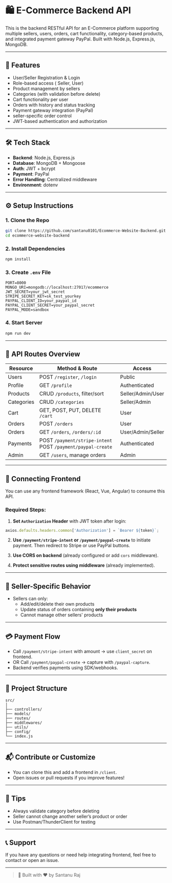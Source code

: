 
# 🛍️ E-Commerce Backend API

This is the backend RESTful API for an E-Commerce platform supporting multiple sellers, users, orders, cart functionality, category-based products, and integrated payment gateway PayPal. Built with Node.js, Express.js, MongoDB.

---

## 📁 Features

- User/Seller Registration & Login
- Role-based access ( Seller, User)
- Product management by sellers
- Categories (with validation before delete)
- Cart functionality per user
- Orders with history and status tracking
- Payment gateway integration (PayPal)
- seller-specific order control
- JWT-based authentication and authorization

---

## 🛠️ Tech Stack

- **Backend**: Node.js, Express.js
- **Database**: MongoDB + Mongoose
- **Auth**: JWT + bcrypt
- **Payment**:  PayPal
- **Error Handling**: Centralized middleware
- **Environment**: dotenv

---

## ⚙️ Setup Instructions

### 1. Clone the Repo
```bash
git clone https://github.com/santanu0101/Ecommerce-Website-Backend.git
cd ecommerce-website-backend
```

### 2. Install Dependencies
```bash
npm install
```

### 3. Create `.env` File

```env
PORT=8000
MONGO_URI=mongodb://localhost:27017/ecommerce
JWT_SECRET=your_jwt_secret
STRIPE_SECRET_KEY=sk_test_yourkey
PAYPAL_CLIENT_ID=your_paypal_id
PAYPAL_CLIENT_SECRET=your_paypal_secret
PAYPAL_MODE=sandbox
```

### 4. Start Server
```bash
npm run dev
```

---

## 🧪 API Routes Overview

| Resource  | Method & Route               | Access      |
|-----------|------------------------------|-------------|
| Users     | POST `/register`, `/login`   | Public      |
| Profile   | GET `/profile`               | Authenticated |
| Products  | CRUD `/products`, filter/sort| Seller/Admin/User |
| Categories| CRUD `/categories`           | Seller/Admin |
| Cart      | GET, POST, PUT, DELETE `/cart`| User       |
| Orders    | POST `/orders`               | User        |
| Orders    | GET `/orders`, `/orders/:id` | User/Admin/Seller |
| Payments  | POST `/payment/stripe-intent`<br>POST `/payment/paypal-create` | Authenticated |
| Admin     | GET `/users`, manage orders  | Admin       |

---

## 🧩 Connecting Frontend

You can use any frontend framework (React, Vue, Angular) to consume this API.

### Required Steps:

1. **Set `Authorization` Header** with JWT token after login:
```js
axios.defaults.headers.common['Authorization'] = `Bearer ${token}`;
```

2. **Use `/payment/stripe-intent` or `/payment/paypal-create`** to initiate payment. Then redirect to Stripe or use PayPal buttons.

3. **Use CORS on backend** (already configured or add `cors` middleware).

4. **Protect sensitive routes using middleware** (already implemented).

---

## 🧾 Seller-Specific Behavior

- Sellers can only:
  - Add/edit/delete their own products
  - Update status of orders containing **only their products**
  - Cannot manage other sellers' products

---

## 💳 Payment Flow

- Call `/payment/stripe-intent` with amount → use `client_secret` on frontend.
- OR Call `/payment/paypal-create` → capture with `/paypal-capture`.
- Backend verifies payments using SDK/webhooks.

---

## 📂 Project Structure

```
src/
│
├── controllers/
├── models/
├── routes/
├── middlewares/
├── utils/
├── config/
└── index.js
```

---

## 📬 Contribute or Customize

- You can clone this and add a frontend in `/client`.
- Open issues or pull requests if you improve features!

---

## 🧠 Tips

- Always validate category before deleting
- Seller cannot change another seller’s product or order
- Use Postman/ThunderClient for testing

---

## 📞 Support

If you have any questions or need help integrating frontend, feel free to contact or open an issue.

---

> 🚀 Built with ❤️ by Santanu Raj
